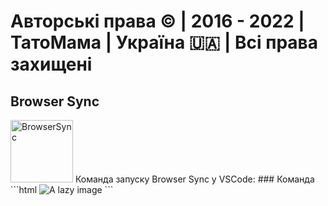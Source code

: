 # Авторські права © | 2016 - 2022 | ТатоМама | Україна 🇺🇦 | Всі права захищені</h1>
## Browser Sync
<img src="https://avatars.githubusercontent.com/u/10654171?s=200&amp;v=4" width="100" height="100" alt="BrowserSync">
Команда запуску Browser Sync у VSCode:
### Команда
```html
<img alt="A lazy image" class="lazy" data-src="lazy.jpg" />
```
